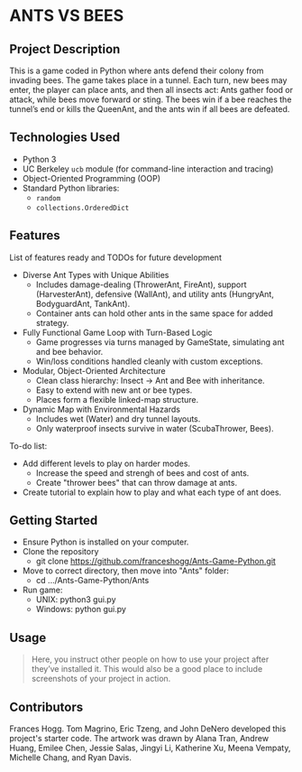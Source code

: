 # ANTS VS BEES

## Project Description

This is a game coded in Python where ants defend their colony from invading bees. The game takes place in a tunnel. Each turn, new bees may enter, the player can place ants, and then all insects act: Ants gather food or attack, while bees move forward or sting. The bees win if a bee reaches the tunnel’s end or kills the QueenAnt, and the ants win if all bees are defeated.

## Technologies Used

* Python 3
* UC Berkeley `ucb` module (for command-line interaction and tracing)
* Object-Oriented Programming (OOP)
* Standard Python libraries:
   * `random`
   * `collections.OrderedDict`

## Features

List of features ready and TODOs for future development
* Diverse Ant Types with Unique Abilities
  * Includes damage-dealing (ThrowerAnt, FireAnt), support (HarvesterAnt), defensive (WallAnt), and utility ants (HungryAnt, BodyguardAnt, TankAnt).
  * Container ants can hold other ants in the same space for added strategy. 
* Fully Functional Game Loop with Turn-Based Logic
  * Game progresses via turns managed by GameState, simulating ant and bee behavior.
  * Win/loss conditions handled cleanly with custom exceptions.
* Modular, Object-Oriented Architecture
  * Clean class hierarchy: Insect → Ant and Bee with inheritance.
  * Easy to extend with new ant or bee types.
  * Places form a flexible linked-map structure.
* Dynamic Map with Environmental Hazards
  * Includes wet (Water) and dry tunnel layouts.
  * Only waterproof insects survive in water (ScubaThrower, Bees).

To-do list:
* Add different levels to play on harder modes.
  * Increase the speed and strengh of bees and cost of ants.
  * Create "thrower bees" that can throw damage at ants.
* Create tutorial to explain how to play and what each type of ant does.

## Getting Started
   
- Ensure Python is installed on your computer.
- Clone the repository
  - git clone https://github.com/franceshogg/Ants-Game-Python.git
- Move to correct directory, then move into "Ants" folder:
  - cd .../Ants-Game-Python/Ants
- Run game:
  - UNIX: python3 gui.py
  - Windows: python gui.py

## Usage

> Here, you instruct other people on how to use your project after they’ve installed it. This would also be a good place to include screenshots of your project in action.

## Contributors

Frances Hogg. Tom Magrino, Eric Tzeng, and John DeNero developed this project's starter code. The artwork was drawn by Alana Tran, Andrew Huang, Emilee Chen, Jessie Salas, Jingyi Li, Katherine Xu, Meena Vempaty, Michelle Chang, and Ryan Davis.

